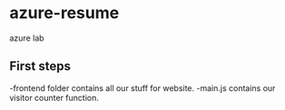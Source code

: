 # azure-resume
azure lab

## First steps

-frontend folder contains all our stuff for website.
-main.js contains our visitor counter function.
